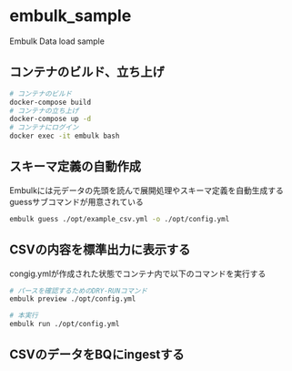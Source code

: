 # embulk_sample
Embulk Data load sample

## コンテナのビルド、立ち上げ

```bash
# コンテナのビルド
docker-compose build
# コンテナの立ち上げ
docker-compose up -d
# コンテナにログイン
docker exec -it embulk bash
```

## スキーマ定義の自動作成

Embulkには元データの先頭を読んで展開処理やスキーマ定義を自動生成するguessサブコマンドが用意されている

```bash
embulk guess ./opt/example_csv.yml -o ./opt/config.yml
```

## CSVの内容を標準出力に表示する

congig.ymlが作成された状態でコンテナ内で以下のコマンドを実行する

```bash
# パースを確認するためのDRY-RUNコマンド
embulk preview ./opt/config.yml

# 本実行
embulk run ./opt/config.yml
```

## CSVのデータをBQにingestする


